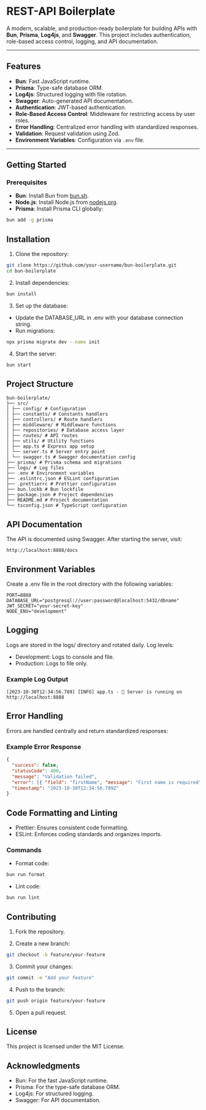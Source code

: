 # REST-API Boilerplate

A modern, scalable, and production-ready boilerplate for building APIs with **Bun**, **Prisma**, **Log4js**, and **Swagger**. This project includes authentication, role-based access control, logging, and API documentation.

---

## Features

- **Bun**: Fast JavaScript runtime.
- **Prisma**: Type-safe database ORM.
- **Log4js**: Structured logging with file rotation.
- **Swagger**: Auto-generated API documentation.
- **Authentication**: JWT-based authentication.
- **Role-Based Access Control**: Middleware for restricting access by user roles.
- **Error Handling**: Centralized error handling with standardized responses.
- **Validation**: Request validation using Zod.
- **Environment Variables**: Configuration via `.env` file.

---

## Getting Started

### Prerequisites

- **Bun**: Install Bun from [bun.sh](https://bun.sh/).
- **Node.js**: Install Node.js from [nodejs.org](https://nodejs.org/).
- **Prisma**: Install Prisma CLI globally:

```bash
bun add -g prisma
```

## Installation

1. Clone the repository:

```bash
git clone https://github.com/your-username/bun-boilerplate.git
cd bun-boilerplate
```

2. Install dependencies:

```bash
bun install
```

3. Set up the database:

- Update the DATABASE_URL in .env with your database connection string.
- Run migrations:

```bash
npx prisma migrate dev --name init
```

4. Start the server:

```bash
bun start
```

## Project Structure

```plaintext
bun-boilerplate/
├── src/
│ ├── config/ # Configuration
│ ├── constants/ # Constants handlers
│ ├── controllers/ # Route handlers
│ ├── middleware/ # Middleware functions
│ ├── repositories/ # Database access layer
│ ├── routes/ # API routes
│ ├── utils/ # Utility functions
│ ├── app.ts # Express app setup
│ └── server.ts # Server entry point
│ └── swagger.ts # Swagger documentation config
├── prisma/ # Prisma schema and migrations
├── logs/ # Log files
├── .env # Environment variables
├── .eslintrc.json # ESLint configuration
├── .prettierrc # Prettier configuration
├── bun.lockb # Bun lockfile
├── package.json # Project dependencies
├── README.md # Project documentation
└── tsconfig.json # TypeScript configuration
```

## API Documentation

The API is documented using Swagger. After starting the server, visit:

```plaintext
http://localhost:8888/docs
```

## Environment Variables

Create a .env file in the root directory with the following variables:

```plaintext
PORT=8888
DATABASE_URL="postgresql://user:password@localhost:5432/dbname"
JWT_SECRET="your-secret-key"
NODE_ENV="development"
```

## Logging

Logs are stored in the logs/ directory and rotated daily. Log levels:

- Development: Logs to console and file.
- Production: Logs to file only.

### Example Log Output

```plaintext
[2023-10-30T12:34:56.789] [INFO] app.ts - 🚀 Server is running on http://localhost:8888
```

## Error Handling

Errors are handled centrally and return standardized responses:

### Example Error Response

```json
{
  "success": false,
  "statusCode": 400,
  "message": "Validation failed",
  "error": [{ "field": "firstName", "message": "First name is required" }],
  "timestamp": "2023-10-30T12:34:56.789Z"
}
```

## Code Formatting and Linting

- Prettier: Ensures consistent code formatting.
- ESLint: Enforces coding
  standards and organizes imports.

### Commands

- Format code:

```bash
bun run format
```

- Lint code:

```bash
bun run lint
```

## Contributing

1. Fork the repository.

2. Create a new branch:

```bash
git checkout -b feature/your-feature
```

3. Commit your changes:

```bash
git commit -m "Add your feature"
```

4. Push to the branch:

```bash
git push origin feature/your-feature
```

5. Open a pull request.

## License

This project is licensed under the MIT License.

## Acknowledgments

- Bun: For the fast JavaScript runtime.
- Prisma: For the type-safe database ORM.
- Log4js: For structured logging.
- Swagger: For API documentation.
